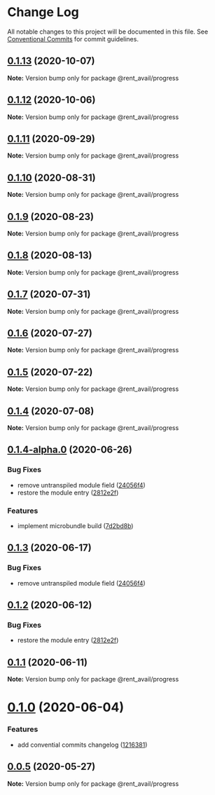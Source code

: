 # Change Log

All notable changes to this project will be documented in this file.
See [Conventional Commits](https://conventionalcommits.org) for commit guidelines.

## [0.1.13](https://github.com/rentalutions/elements/compare/@rent_avail/progress@0.1.12...@rent_avail/progress@0.1.13) (2020-10-07)

**Note:** Version bump only for package @rent_avail/progress





## [0.1.12](https://github.com/rentalutions/elements/compare/@rent_avail/progress@0.1.11...@rent_avail/progress@0.1.12) (2020-10-06)

**Note:** Version bump only for package @rent_avail/progress





## [0.1.11](https://github.com/rentalutions/elements/compare/@rent_avail/progress@0.1.10...@rent_avail/progress@0.1.11) (2020-09-29)

**Note:** Version bump only for package @rent_avail/progress





## [0.1.10](https://github.com/rentalutions/elements/compare/@rent_avail/progress@0.1.9...@rent_avail/progress@0.1.10) (2020-08-31)

**Note:** Version bump only for package @rent_avail/progress





## [0.1.9](https://github.com/rentalutions/elements/compare/@rent_avail/progress@0.1.8...@rent_avail/progress@0.1.9) (2020-08-23)

**Note:** Version bump only for package @rent_avail/progress





## [0.1.8](https://github.com/rentalutions/elements/compare/@rent_avail/progress@0.1.7...@rent_avail/progress@0.1.8) (2020-08-13)

**Note:** Version bump only for package @rent_avail/progress





## [0.1.7](https://github.com/rentalutions/elements/compare/@rent_avail/progress@0.1.6...@rent_avail/progress@0.1.7) (2020-07-31)

**Note:** Version bump only for package @rent_avail/progress





## [0.1.6](https://github.com/rentalutions/elements/compare/@rent_avail/progress@0.1.5...@rent_avail/progress@0.1.6) (2020-07-27)

**Note:** Version bump only for package @rent_avail/progress





## [0.1.5](https://github.com/rentalutions/elements/compare/@rent_avail/progress@0.1.4...@rent_avail/progress@0.1.5) (2020-07-22)

**Note:** Version bump only for package @rent_avail/progress





## [0.1.4](https://github.com/rentalutions/elements/compare/@rent_avail/progress@0.1.4-alpha.0...@rent_avail/progress@0.1.4) (2020-07-08)

**Note:** Version bump only for package @rent_avail/progress





## [0.1.4-alpha.0](https://github.com/rentalutions/elements/compare/@rent_avail/progress@0.1.0...@rent_avail/progress@0.1.4-alpha.0) (2020-06-26)


### Bug Fixes

* remove untranspiled module field ([24056f4](https://github.com/rentalutions/elements/commit/24056f4dcc4ab05fc8d0c604a0630d7b3a8aca3c))
* restore the module entry ([2812e2f](https://github.com/rentalutions/elements/commit/2812e2f5d71068ce37a8511d9b8c527b5d63efae))


### Features

* implement microbundle build ([7d2bd8b](https://github.com/rentalutions/elements/commit/7d2bd8b20990211f6d048a3f393d78ac15ce0142))





## [0.1.3](https://github.com/rentalutions/elements/compare/@rent_avail/progress@0.1.2...@rent_avail/progress@0.1.3) (2020-06-17)


### Bug Fixes

* remove untranspiled module field ([24056f4](https://github.com/rentalutions/elements/commit/24056f4dcc4ab05fc8d0c604a0630d7b3a8aca3c))





## [0.1.2](https://github.com/rentalutions/elements/compare/@rent_avail/progress@0.1.1...@rent_avail/progress@0.1.2) (2020-06-12)


### Bug Fixes

* restore the module entry ([2812e2f](https://github.com/rentalutions/elements/commit/2812e2f5d71068ce37a8511d9b8c527b5d63efae))





## [0.1.1](https://github.com/rentalutions/elements/compare/@rent_avail/progress@0.1.0...@rent_avail/progress@0.1.1) (2020-06-11)

**Note:** Version bump only for package @rent_avail/progress





# [0.1.0](https://github.com/rentalutions/elements/compare/@rent_avail/progress@0.0.4...@rent_avail/progress@0.1.0) (2020-06-04)


### Features

* add convential commits changelog ([1216381](https://github.com/rentalutions/elements/commit/1216381d4e1bb8eb8dea4a2293a8bb84662195a9))





## [0.0.5](https://github.com/rentalutions/elements/compare/@rent_avail/progress@0.0.4...@rent_avail/progress@0.0.5) (2020-05-27)

**Note:** Version bump only for package @rent_avail/progress
